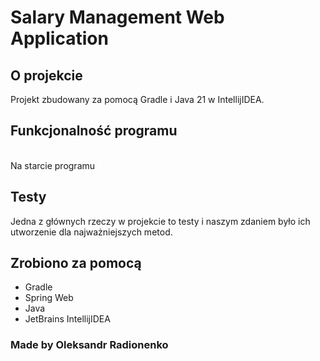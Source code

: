 # Salary Management Web Application

## O projekcie
Projekt zbudowany za pomocą Gradle i Java 21 w IntellijIDEA.

## Funkcjonalność programu
<br/>Na starcie programu

## Testy
Jedna z głównych rzeczy w projekcie to testy i naszym zdaniem było ich utworzenie dla najważniejszych metod.

## Zrobiono za pomocą
- Gradle
- Spring Web
- Java
- JetBrains IntellijIDEA

### Made by Oleksandr Radionenko
